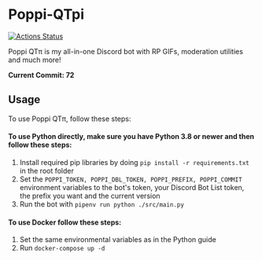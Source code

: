 # Poppi-QTpi
[![Actions Status](https://github.com/NatsumiHB/Poppi-QTpi/workflows/Build%20and%20Push%20to%20Docker/badge.svg)](https://github.com/NatsumiHB/Poppi-QTpi/actions)

Poppi QTπ is my all-in-one Discord bot with RP GIFs, moderation utilities and much more!

**Current Commit: 72**

## Usage
To use Poppi QTπ, follow these steps:
#### To use Python directly, make sure you have Python 3.8 or newer and then follow these steps:
1. Install required pip libraries by doing `pip install -r requirements.txt` in the root folder
2. Set the `POPPI_TOKEN, POPPI_DBL_TOKEN, POPPI_PREFIX, POPPI_COMMIT` environment variables to the bot's token,
your Discord Bot List token, the prefix you want and the current version
3. Run the bot with `pipenv run python ./src/main.py`

#### To use Docker follow these steps:
1. Set the same environmental variables as in the Python guide
2. Run `docker-compose up -d`